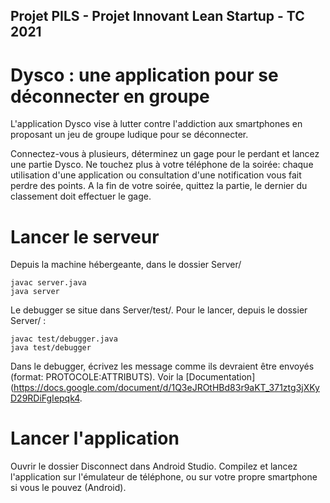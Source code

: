## Projet PILS - Projet Innovant Lean Startup - TC 2021

# Dysco : une application pour se déconnecter en groupe

L'application Dysco vise à lutter contre l'addiction aux smartphones en proposant un jeu de groupe ludique pour se déconnecter.

Connectez-vous à plusieurs, déterminez un gage pour le perdant et lancez une partie Dysco. Ne touchez plus à votre téléphone de la soirée: chaque utilisation d'une application ou consultation d'une notification vous fait perdre des points. A la fin de votre soirée, quittez la partie, le dernier du classement doit effectuer le gage.

# Lancer le serveur

Depuis la machine hébergeante, dans le dossier Server/

```
javac server.java
java server
```

Le debugger se situe dans Server/test/. Pour le lancer, depuis le dossier Server/ :

```
javac test/debugger.java
java test/debugger
```

Dans le debugger, écrivez les message comme ils devraient être envoyés (format: PROTOCOLE:ATTRIBUTS).
Voir la [Documentation](https://docs.google.com/document/d/1Q3eJROtHBd83r9aKT_371ztg3jXKyD29RDiFgIepqk4.


# Lancer l'application

Ouvrir le dossier Disconnect dans Android Studio.
Compilez et lancez l'application sur l'émulateur de téléphone, ou sur votre propre smartphone si vous le pouvez (Android).

